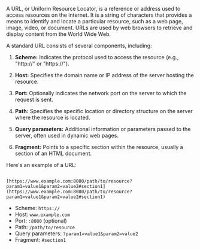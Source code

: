 A URL, or Uniform Resource Locator, is a reference or address used to access resources on the internet. It is a string of characters that provides a means to identify and locate a particular resource, such as a web page, image, video, or document. URLs are used by web browsers to retrieve and display content from the World Wide Web.

A standard URL consists of several components, including:

1. **Scheme:** Indicates the protocol used to access the resource (e.g., "http://" or "https://").

2. **Host:** Specifies the domain name or IP address of the server hosting the resource.

3. **Port:** Optionally indicates the network port on the server to which the request is sent.

4. **Path:** Specifies the specific location or directory structure on the server where the resource is located.

5. **Query parameters:** Additional information or parameters passed to the server, often used in dynamic web pages.

6. **Fragment:** Points to a specific section within the resource, usually a section of an HTML document.

Here's an example of a URL:

```

[https://www.example.com:8080/path/to/resource?param1=value1&param2=value2#section1](https://www.example.com:8080/path/to/resource?param1=value1&param2=value2#section1)

```

- Scheme: `https://`
- Host: `www.example.com`
- Port: `:8080` (optional)
- Path: `/path/to/resource`
- Query parameters: `?param1=value1&param2=value2`
- Fragment: `#section1`